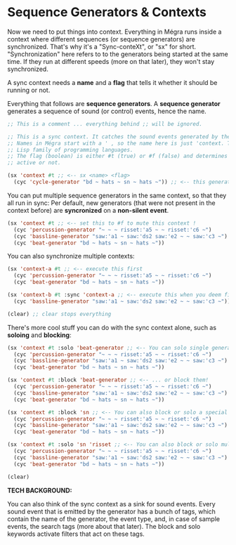 # Sequence Generators & Contexts

Now we need to put things into context. Everything in Mégra runs inside a context where different sequences (or sequence generators) are synchronized. 
That's why it's a "Sync-conteXt", or "sx" for short. "Synchronization" here refers to to the generators being started at the same time. 
If they run at different speeds (more on that later), they won't stay synchronized.

A sync context needs a **name** and a **flag** that tells it whether it should be running or not. 

Everything that follows are **sequence generators**. A **sequence generator** generates a sequence of sound (or control) events, hence the name.

```lisp
;; This is a comment ... everything behind ;; will be ignored.

;; This is a sync context. It catches the sound events generated by the sequence generators.
;; Names in Mégra start with a ' , so the name here is just 'context. This is inherited from 
;; Lisp family of programming languages.
;; The flag (boolean) is either #t (true) or #f (false) and determines whether the context 
;; active or not.

(sx 'context #t ;; <-- sx <name> <flag>
  (cyc 'cycle-generator "bd ~ hats ~ sn ~ hats ~")) ;; <-- this generates a sequence of event
```

You can put multiple sequence generators in the same context, so that they all run in sync:
Per default, new generators (that were not present in the context before) are **syncronized**
on a **non-silent event**.

```lisp
(sx 'context #t ;; <-- set this to #f to mute this context !
  (cyc 'percussion-generator "~ ~ ~ risset:'a5 ~ ~ risset:'c6 ~")
  (cyc 'bassline-generator "saw:'a1 ~ saw:'ds2 saw:'e2 ~ ~ saw:'c3 ~")
  (cyc 'beat-generator "bd ~ hats ~ sn ~ hats ~")) 
```

You can also synchronize multiple contexts:

```lisp
(sx 'context-a #t ;; <-- execute this first
  (cyc 'percussion-generator "~ ~ ~ risset:'a5 ~ ~ risset:'c6 ~")
  (cyc 'beat-generator "bd ~ hats ~ sn ~ hats ~"))

(sx 'context-b #t :sync 'context-a ;; <-- execute this when you deem fit 
  (cyc 'bassline-generator "saw:'a1 ~ saw:'ds2 saw:'e2 ~ ~ saw:'c3 ~"))

(clear) ;; clear stops everything
```

There's more cool stuff you can do with the sync context alone, such as 
**soloing** and **blocking**:

```lisp
(sx 'context #t :solo 'beat-generator ;; <-- You can solo single generators ...
  (cyc 'percussion-generator "~ ~ ~ risset:'a5 ~ ~ risset:'c6 ~")
  (cyc 'bassline-generator "saw:'a1 ~ saw:'ds2 saw:'e2 ~ ~ saw:'c3 ~")
  (cyc 'beat-generator "bd ~ hats ~ sn ~ hats ~"))

(sx 'context #t :block 'beat-generator ;; <-- ... or block them!
  (cyc 'percussion-generator "~ ~ ~ risset:'a5 ~ ~ risset:'c6 ~")
  (cyc 'bassline-generator "saw:'a1 ~ saw:'ds2 saw:'e2 ~ ~ saw:'c3 ~")
  (cyc 'beat-generator "bd ~ hats ~ sn ~ hats ~"))

(sx 'context #t :block 'sn ;; <-- You can also block or solo a special event types.
  (cyc 'percussion-generator "~ ~ ~ risset:'a5 ~ ~ risset:'c6 ~")
  (cyc 'bassline-generator "saw:'a1 ~ saw:'ds2 saw:'e2 ~ ~ saw:'c3 ~")
  (cyc 'beat-generator "bd ~ hats ~ sn ~ hats ~"))

(sx 'context #t :solo 'sn 'risset ;; <-- You can also block or solo multiple tags.
  (cyc 'percussion-generator "~ ~ ~ risset:'a5 ~ ~ risset:'c6 ~")
  (cyc 'bassline-generator "saw:'a1 ~ saw:'ds2 saw:'e2 ~ ~ saw:'c3 ~")
  (cyc 'beat-generator "bd ~ hats ~ sn ~ hats ~"))

(clear)
```

**TECH BACKGROUND:**

You can also think of the sync context as a sink for sound events. Every sound event
that is emitted by the generator has a bunch of tags, which contain the name of the 
generator, the event type, and, in case of sample events, the search tags (more about that later). 
The block and solo keywords activate filters that act on these tags.
